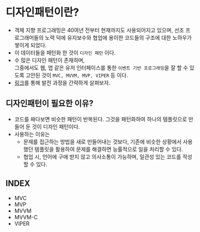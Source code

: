 # 디자인패턴이란?
- 객체 지향 프로그래밍은 40여년 전부터 현재까지도 사용되어지고 있으며, 선조 프로그래머들의 노력 덕에 유지보수와 협업에 용이한 코드들의 구조에 대한 노하우가 쌓이게 되었다.
- 이 데이터들을 패턴화 한 것이 `디자인 패턴` 이다.
- 수 많은 디자인 패턴이 존재하며,   
그중에서도 웹, 앱 같은 유저 인터페이스를 통한 `이벤트 기반 프로그래밍`을 잘 할 수 있도록 고안된 것이 `MVC, MVVM, MVP, VIPER` 등 이다.
- [링크](https://eeyatho.tistory.com/77)를 통해 발전 과정을 간략하게 살펴보자.

## 디자인패턴이 필요한 이유?
- 코드를 짜다보면 비슷한 패턴이 반복된다. 그것을 패턴화하여 하나의 템플릿으로 만들어 둔 것이 디자인 패턴이다.
- 사용하는 이유는 
    - 문제를 접근하는 방법을 새로 만들어내는 것보다, 기존에 비슷한 상황에서 사용했던 템플릿을 활용하여 문제를 해결하면 능률적으로 일을 처리할 수 있다.
    - 협업 시, 언어에 구애 받지 않고 의사소통이 가능하며, 일관성 있는 코드를 작성할 수 있다.

## INDEX
- MVC
- MVP
- MVVM
- MVVM-C
- VIPER
